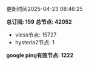 更新时间2025-04-23 08:46:25

**总订阅: 159**
**总节点: 42052**
- vless节点: 15727
- hysteria2节点: 1

**google ping有效节点: 1222**
